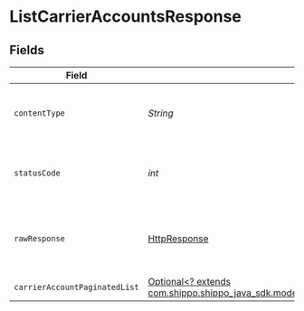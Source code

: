 # ListCarrierAccountsResponse


## Fields

| Field                                                                                                                                                  | Type                                                                                                                                                   | Required                                                                                                                                               | Description                                                                                                                                            |
| ------------------------------------------------------------------------------------------------------------------------------------------------------ | ------------------------------------------------------------------------------------------------------------------------------------------------------ | ------------------------------------------------------------------------------------------------------------------------------------------------------ | ------------------------------------------------------------------------------------------------------------------------------------------------------ |
| `contentType`                                                                                                                                          | *String*                                                                                                                                               | :heavy_check_mark:                                                                                                                                     | HTTP response content type for this operation                                                                                                          |
| `statusCode`                                                                                                                                           | *int*                                                                                                                                                  | :heavy_check_mark:                                                                                                                                     | HTTP response status code for this operation                                                                                                           |
| `rawResponse`                                                                                                                                          | [HttpResponse<InputStream>](https://docs.oracle.com/en/java/javase/11/docs/api/java.net.http/java/net/http/HttpResponse.html)                          | :heavy_check_mark:                                                                                                                                     | Raw HTTP response; suitable for custom response parsing                                                                                                |
| `carrierAccountPaginatedList`                                                                                                                          | [Optional<? extends com.shippo.shippo_java_sdk.models.components.CarrierAccountPaginatedList>](../../models/components/CarrierAccountPaginatedList.md) | :heavy_minus_sign:                                                                                                                                     | N/A                                                                                                                                                    |